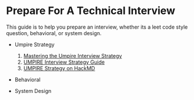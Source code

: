 # Prepare For A Technical Interview
This guide is to help you prepare an interview, whether its a leet code style question, behavioral, or system design.


- Umpire Strategy
   1. [Mastering the Umpire Interview Strategy](https://www.designgurus.io/blog/mastering-the-umpire-interview-strategy-in-coding-a-step-by-step-guide)
   2. [UMPIRE Interview Strategy Guide](https://guides.codepath.com/compsci/UMPIRE-Interview-Strategy)
   3. [UMPIRE Strategy on HackMD](https://hackmd.io/@zXKevDKYS9a3T9goj4cIQA/S1CaDzIIv?type=view)


  

- Behavioral

- System Design
